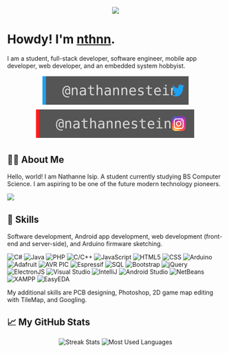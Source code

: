 <p align="center">
	<img src="nthnn-circle.gif" width="200" />
</p>

# Howdy! I'm [nthnn](https://nthnn.github.io).

I am a student, full-stack developer, software engineer, mobile app developer, web developer, and an embedded system hobbyist.

<div align="center">
	<a target="_blank" href="https://twitter.com/nathannestein"><img src="./assets/twitter.svg" /></a>
	<a target="_blank" href="https://www.instagram.com/nathannestein/"><img src="./assets/instagram.svg" /></a>
</div>


## 👨‍💻 About Me

Hello, world! I am Nathanne Isip. A student currently studying BS Computer Science. I am aspiring to be one of the future modern technology pioneers.

<a href="#"><img src="https://komarev.com/ghpvc/?username=nthnn&label=Profile%20Visits" /></a>

## 🧬 Skills

Software development, Android app development, web development (front-end and server-side), and Arduino firmware sketching.

![C#](https://img.shields.io/static/v1?label=&message=CSharp&color=blue) ![Java](https://img.shields.io/static/v1?label=&message=Java&color=orange) ![PHP](https://img.shields.io/static/v1?label=&message=PHP&color=yellow) ![C/C++](https://img.shields.io/static/v1?label=&message=C%2FC%2B%2B&color=green) ![JavaScript](https://img.shields.io/static/v1?label=&message=JavaScript&color=red) ![HTML5](https://img.shields.io/static/v1?label=&message=HTML5&color=bluegreen) ![CSS](https://img.shields.io/static/v1?label=&message=CSS&color=white) ![Arduino](https://img.shields.io/static/v1?label=&message=Arduino&color=gray) ![Adafruit](https://img.shields.io/static/v1?label=&message=Adafruit&color=orange) ![AVR PIC](https://img.shields.io/static/v1?label=&message=AVR+PIC&color=yellow) ![Espressif](https://img.shields.io/static/v1?label=&message=Espressif&color=green) ![SQL](https://img.shields.io/static/v1?label=&message=SQL&color=blueviolet) ![Bootstrap](https://img.shields.io/static/v1?label=&message=Bootstrap&color=blue) ![jQuery](https://img.shields.io/static/v1?label=&message=jQuery&color=orange) ![ElectronJS](https://img.shields.io/static/v1?label=&message=ElectronJS&color=yellow) ![Visual Studio](https://img.shields.io/static/v1?label=&message=Visual+Studio&color=green) ![IntelliJ](https://img.shields.io/static/v1?label=&message=IntelliJ&color=red) ![Android Studio](https://img.shields.io/static/v1?label=&message=Android+Studio&color=bluegreen) ![NetBeans](https://img.shields.io/static/v1?label=&message=NeatBeans&color=white) ![XAMPP](https://img.shields.io/static/v1?label=&message=XAMPP&color=gray) ![EasyEDA](https://img.shields.io/static/v1?label=&message=EasyEDA&color=blue)

My additional skills are PCB designing, Photoshop, 2D game map editing with TileMap, and Googling.

## 📈 My GitHub Stats

<div align="center">
	<img alt="Streak Stats" src="https://github-readme-streak-stats.herokuapp.com/?user=nthnn&hide_border=true&show_icons=true&currStreakNum=e9ecef&sideNums=e9ecef&border=272b30&currStreakLabel=e9ecef&background=272b30&sideLabels=e9ecef&dates=7a8288" />
	<img alt="Most Used Languages" src="https://github-readme-stats.vercel.app/api/top-langs/?username=nthnn&layout=compact&theme=onedark&hide_border=true&title_color=e9ecef&text_color=e9ecef&bg_color=272b30" />
</div>